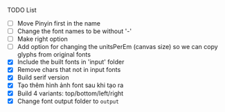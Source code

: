 TODO List
- [ ] Move Pinyin first in the name
- [ ] Change the font names to be without '-'
- [ ] Make right option
- [ ] Add option for changing the unitsPerEm (canvas size) so we can copy glyphs from original fonts
- [x] Include the built fonts in 'input' folder
- [x] Remove chars that not in input fonts
- [X] Build serif version
- [x] Tạo thêm hình ảnh font sau khi tạo ra
- [X] Build 4 variants: top/bottom/left/right
- [X] Change font output folder to `output`
